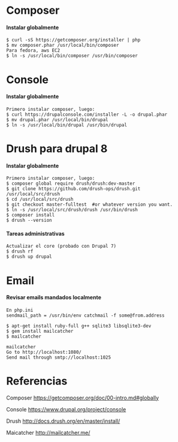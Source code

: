 Composer
===
#### Instalar globalmente
```
$ curl -sS https://getcomposer.org/installer | php
$ mv composer.phar /usr/local/bin/composer
Para fedora, aws EC2
$ ln -s /usr/local/bin/composer /usr/bin/composer
```

Console
===
#### Instalar globalmente
```
Primero instalar composer, luego:
$ curl https://drupalconsole.com/installer -L -o drupal.phar
$ mv drupal.phar /usr/local/bin/drupal
$ ln -s /usr/local/bin/drupal /usr/bin/drupal
```

Drush para drupal 8
===
#### Instalar globalmente
```
Primero instalar composer, luego:
$ composer global require drush/drush:dev-master
$ git clone https://github.com/drush-ops/drush.git /usr/local/src/drush
$ cd /usr/local/src/drush
$ git checkout master-fulltest  #or whatever version you want.
$ ln -s /usr/local/src/drush/drush /usr/bin/drush
$ composer install
$ drush --version
```

#### Tareas administrativas
```
Actualizar el core (probado con Drupal 7)
$ drush rf
$ drush up drupal
```

Email
===
#### Revisar emails mandados localmente
```
En php.ini
sendmail_path = /usr/bin/env catchmail -f some@from.address

$ apt-get install ruby-full g++ sqlite3 libsqlite3-dev
$ gem install mailcatcher
$ mailcatcher

mailcatcher
Go to http://localhost:1080/
Send mail through smtp://localhost:1025

```

Referencias
===
Composer
https://getcomposer.org/doc/00-intro.md#globally

Console
https://www.drupal.org/project/console

Drush
http://docs.drush.org/en/master/install/

Maicatcher
http://mailcatcher.me/
